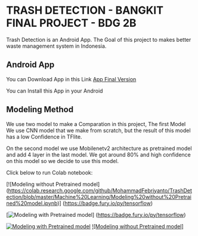 # TRASH DETECTION - BANGKIT FINAL PROJECT - BDG 2B

Trash Detection is an Android App. The Goal of this project to makes better waste management system in Indonesia.

## Android App

You can Download App in this Link [App Final Version](https://github.com/MohammadFebriyanto/TrashDetection/raw/master/Banfkit_Final_Project_New.apk)

You can Install this App in your Android 

## Modeling Method

We use two model to make a Comparation in this project, The first Model We use CNN model that we make from scratch, but the result of this model has a low Confidence in TFlite.

On the second model we use Mobilenetv2 architecture as pretrained model and add 4 layer in the last model. We got around 80% and high confidence on this model so we decide to use this model.

Click below to run Colab notebook:

[![Modeling without Pretrained model] (https://colab.research.google.com/github/MohammadFebriyanto/TrashDetection/blob/master/Machine%20Learning/Modeling%20without%20Pretrained%20model.ipynb)] (https://badge.fury.io/py/tensorflow)

[![Modeling with Pretrained model](https://colab.research.google.com/github/MohammadFebriyanto/TrashDetection/blob/master/Machine%20Learning/transfer_learning_mobilenetv2.ipynb)] (https://badge.fury.io/py/tensorflow)

[![Modeling with Pretrained model](https://img.shields.io/pypi/pyversions/tensorflow.svg?style=plastic)](https://colab.research.google.com/github/MohammadFebriyanto/TrashDetection/blob/master/Machine%20Learning/transfer_learning_mobilenetv2.ipynb)
[![Modeling without Pretrained model]](https://colab.research.google.com/github/MohammadFebriyanto/TrashDetection/blob/master/Machine%20Learning/Modeling%20without%20Pretrained%20model.ipynb)
